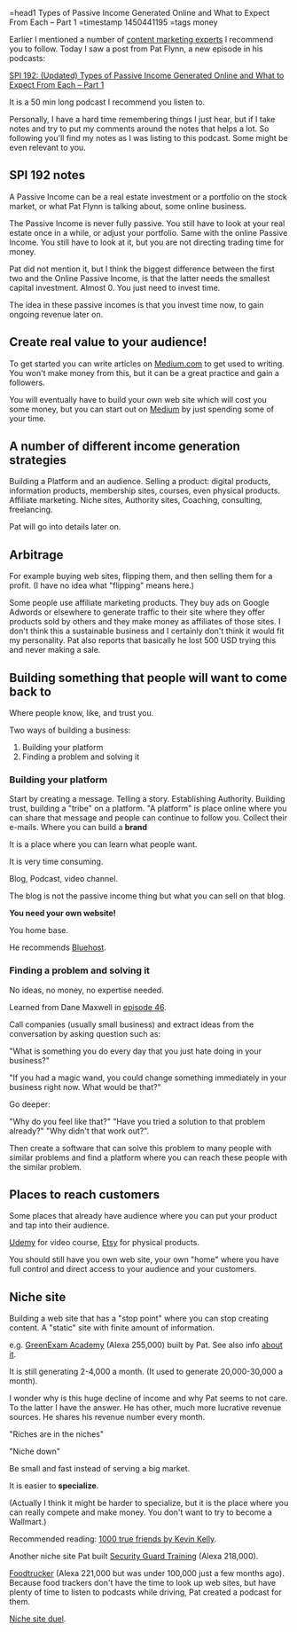 =head1 Types of Passive Income Generated Online and What to Expect From Each – Part 1
=timestamp 1450441195
=tags money



Earlier I mentioned a number of <a href="http://szabgab.com/content-marketing-experts.html">content marketing experts</a> I recommend you to follow.
Today I saw a post from Pat Flynn, a new episode in his podcasts:

<a href="http://www.smartpassiveincome.com/updated-types-of-passive-income-generated-online-and-what-to-expect-from-each-part-1/">
SPI 192: (Updated) Types of Passive Income Generated Online and What to Expect From Each – Part 1</a>

It is a 50 min long podcast I recommend you listen to.



Personally, I have a hard time remembering things I just hear, but if I take notes and try to put my comments around the notes that helps
a lot. So following you'll find my notes as I was listing to this podcast. Some might be even relevant to you.

<h2>SPI 192 notes</h2>

A Passive Income can be a real estate investment or a portfolio on the stock market, or what Pat Flynn is talking about,
some online business.

The Passive Income is never fully passive. You still have to look at your real estate once in a while, or adjust your portfolio.
Same with the online Passive Income. You still have to look at it, but you are not directing trading time for money.

Pat did not mention it, but I think the biggest difference between the first two and the Online Passive Income, is that the latter
needs the smallest capital investment. Almost 0. You just need to invest time.

The idea in these passive incomes is that you invest time now, to gain ongoing revenue later on.

<h2>Create real value to your audience!</h2>

To get started you can write articles on <a href="https://medium.com/">Medium.com</a> to get used to writing.
You won't make money from this, but it can be a great practice and gain a followers.

You will eventually have to build your own web site which will cost you some money, but you can start out on
<a href="http://medium.com/">Medium</a> by just spending some of your time.

<h2>A number of different income generation strategies</h2>

Building a Platform and an audience.
Selling a product: digital products, information products, membership sites, courses, even physical products.
Affiliate marketing. Niche sites, Authority sites,  Coaching, consulting, freelancing.

Pat will go into details later on.

<h2>Arbitrage</h2>

For example buying web sites, flipping them, and then selling them for a profit. (I have no idea what "flipping" means here.)

Some people use affiliate marketing products. They buy ads on Google Adwords or elsewhere to generate traffic to their site
where they offer products sold by others and they make money as affiliates of those sites.
I don't think this a sustainable business and I certainly don't think it would fit my personality.
Pat also reports that basically he lost 500 USD trying this and never making a sale.

<h2>Building something that people will want to come back to</h2>

Where people know, like, and trust you.

Two ways of building a business:

<ol>
<li>Building your platform</li>
<li>Finding a problem and solving it</li>
</ol>

<h3>Building your platform</h3>

Start by creating a message. Telling a story. Establishing Authority. Building trust, building a "tribe" on a platform.
"A platform" is place online where you can share that message and people can continue to follow you. Collect their e-mails.
Where you can build a <b>brand</b>

It is a place where you can learn what people want.

It is very time consuming.

Blog, Podcast, video channel.

The blog is not the passive income thing but what you can sell on that blog.

<b>You need your own website!</b>

You home base.

He recommends <a href="">Bluehost</a>.

<h3>Finding a problem and solving it</h3>

No ideas, no money, no expertise needed.

Learned from Dane Maxwell in <a href="http://www.smartpassiveincome.com/session46">episode 46</a>.

Call companies (usually small business) and extract ideas from the conversation by asking question such as:

"What is something you do every day that you just hate doing in your business?"

"If you had a magic wand, you could change something immediately in your business right now. What would be that?"

Go deeper:

"Why do you feel like that?" "Have you tried a solution to that problem already?"
"Why didn't that work out?".

Then create a software that can solve this problem to many people with similar problems
and find a platform where you can reach these people with the similar problem.

<h2>Places to reach customers</h2>

Some places that already have audience where you can put your product and tap into their
audience.

<a href="https://www.udemy.com/">Udemy</a> for video course, <a href="https://www.etsy.com/">Etsy</a> for physical products.

You should still have you own web site, your own "home" where you have full control and direct access to your
audience and your customers.

<h2>Niche site</h2>

Building a web site that has a "stop point" where you can stop creating content.
A "static" site with finite amount of information.

e.g. <a href="http://www.greenexamacademy.com/">GreenExam Academy</a> (Alexa 255,000) built by Pat. See also
info <a href="http://www.smartpassiveincome.com/greenexamacademy/">about it</a>.

It is still generating 2-4,000 a month. (It used to generate 20,000-30,000 a month).

I wonder why is this huge decline of income and why Pat seems to not care. To the latter I have the answer.
He has other, much more lucrative revenue sources. He shares his revenue number every month.

"Riches are in the niches"

"Niche down"

Be small and fast instead of serving a big market.

It is easier to <b>specialize</b>.

(Actually I think it might be harder to specialize, but it is the place where you
can really compete and make money. You don't want to try to become a Wallmart.)

Recommended reading: <a href="http://kk.org/thetechnium/1000-true-fans/">1000 true friends by Kevin Kelly</a>.

Another niche site Pat built <a href="http://www.securityguardtraininghq.com/">Security Guard Training</a> (Alexa 218,000).

<a href="http://foodtruckr.com/">Foodtrucker</a> (Alexa 221,000 but was under 100,000 just a few months ago).  Because food trackers don't have the time to look
up web sites, but have plenty of time to listen to podcasts while driving, Pat created a podcast for them.

<a href="http://www.nichesiteduel.com/">Niche site duel</a>.


